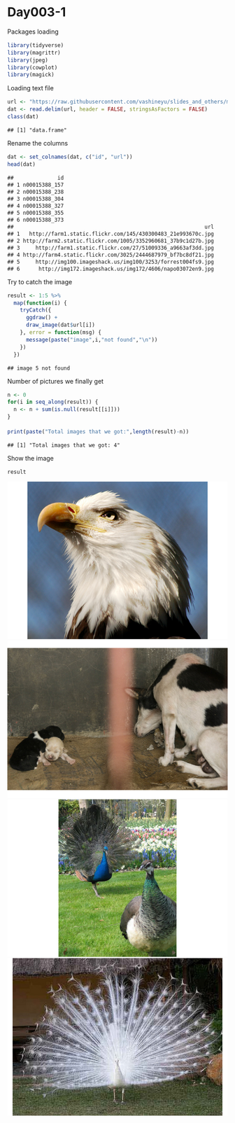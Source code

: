 Day003-1
================

Packages loading

``` r
library(tidyverse)
library(magrittr)
library(jpeg)
library(cowplot)
library(magick)
```

Loading text file

``` r
url <- "https://raw.githubusercontent.com/vashineyu/slides_and_others/master/tutorial/examples/imagenet_urls_examples.txt"
dat <- read.delim(url, header = FALSE, stringsAsFactors = FALSE)
class(dat)
```

    ## [1] "data.frame"

Rename the columns

``` r
dat <- set_colnames(dat, c("id", "url"))
head(dat)
```

    ##              id
    ## 1 n00015388_157
    ## 2 n00015388_238
    ## 3 n00015388_304
    ## 4 n00015388_327
    ## 5 n00015388_355
    ## 6 n00015388_373
    ##                                                             url
    ## 1   http://farm1.static.flickr.com/145/430300483_21e993670c.jpg
    ## 2 http://farm2.static.flickr.com/1005/3352960681_37b9c1d27b.jpg
    ## 3     http://farm1.static.flickr.com/27/51009336_a9663af3dd.jpg
    ## 4 http://farm4.static.flickr.com/3025/2444687979_bf7bc8df21.jpg
    ## 5     http://img100.imageshack.us/img100/3253/forrest004fs9.jpg
    ## 6      http://img172.imageshack.us/img172/4606/napo03072en9.jpg

Try to catch the image

``` r
result <- 1:5 %>% 
  map(function(i) {
    tryCatch({
      ggdraw() +
      draw_image(dat$url[i])
    }, error = function(msg) {
      message(paste("image",i,"not found","\n"))
    })
  })
```

    ## image 5 not found

Number of pictures we finally get

``` r
n <- 0
for(i in seq_along(result)) {
  n <- n + sum(is.null(result[[i]]))
}

print(paste("Total images that we got:",length(result)-n))
```

    ## [1] "Total images that we got: 4"

Show the image

``` r
result
```

![](Day003-2_files/figure-markdown_github/unnamed-chunk-6-1.png)![](Day003-2_files/figure-markdown_github/unnamed-chunk-6-2.png)![](Day003-2_files/figure-markdown_github/unnamed-chunk-6-3.png)![](Day003-2_files/figure-markdown_github/unnamed-chunk-6-4.png)
